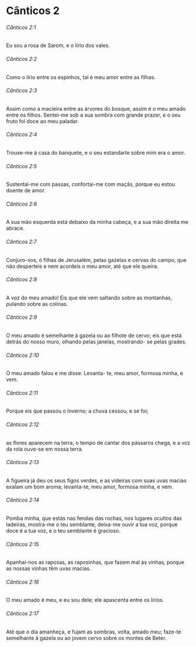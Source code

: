 # Cânticos 2

###### Cânticos 2:1

Eu sou a rosa de Sarom, e o lírio dos vales.

###### Cânticos 2:2

Como o lírio entre os espinhos, tal é meu amor entre as filhas.

###### Cânticos 2:3

Assim como a macieira entre as árvores do bosque, assim é o meu amado entre os filhos. Sentei-me sob a sua sombra com grande prazer, e o seu fruto foi doce ao meu paladar.

###### Cânticos 2:4

Trouxe-me à casa do banquete, e o seu estandarte sobre mim era o amor.

###### Cânticos 2:5

Sustentai-me com passas, confortai-me com maçãs, porque eu estou doente de amor.

###### Cânticos 2:6

A sua mão esquerda está debaixo da minha cabeça, e a sua mão direita me abrace.

###### Cânticos 2:7

Conjuro-vos, ó filhas de Jerusalém, pelas gazelas e cervas do campo, que não desperteis e nem acordeis o meu amor, até que ele queira.

###### Cânticos 2:8

A voz do meu amado! Eis que ele vem saltando sobre as montanhas, pulando sobre as colinas.

###### Cânticos 2:9

O meu amado é semelhante à gazela ou ao filhote de cervo; eis que está detrás do nosso muro, olhando pelas janelas, mostrando- se pelas grades.

###### Cânticos 2:10

O meu amado falou e me disse: Levanta- te, meu amor, formosa minha, e vem.

###### Cânticos 2:11

Porque eis que passou o inverno; a chuva cessou, e se foi;

###### Cânticos 2:12

as flores aparecem na terra, o tempo de cantar dos pássaros chega, e a voz da rola ouve-se em nossa terra.

###### Cânticos 2:13

A figueira já deu os seus figos verdes, e as videiras com suas uvas macias exalam um bom aroma; levanta-te, meu amor, formosa minha, e vem.

###### Cânticos 2:14

Pomba minha, que estás nas fendas das rochas, nos lugares ocultos das ladeiras, mostra-me o teu semblante, deixa-me ouvir a tua voz, porque doce é a tua voz, e o teu semblante é gracioso.

###### Cânticos 2:15

Apanhai-nos as raposas, as raposinhas, que fazem mal às vinhas, porque as nossas vinhas têm uvas macias.

###### Cânticos 2:16

O meu amado é meu, e eu sou dele; ele apascenta entre os lírios.

###### Cânticos 2:17

Até que o dia amanheça, e fujam as sombras, volta, amado meu; faze-te semelhante à gazela ou ao jovem cervo sobre os montes de Beter.

